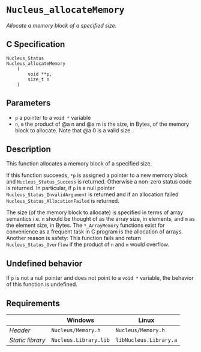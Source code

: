 # `Nucleus_allocateMemory`
*Allocate a memory block of a specified size.*

## C Specification
```
Nucleus_Status
Nucleus_allocateMemory
    (
        void **p,
        size_t n
    )
```

## Parameters
- `p` a pointer to a `void *` variable
- `n`, `m` the product of @a n and @a m is the size, in Bytes, of the memory block to allocate. Note that @a 0 is a valid size.

## Description
This function allocates a memory block of a specified size.

If this function succeeds, `*p` is assigned a pointer to a new memory block and `Nucleus_Status_Success` is returned.
Otherwise a non-zero status code is returned. In particular, if `p` is a null pointer `Nucleus_Status_InvalidArgument` is returned and if an allocation failed `Nucleus_Status_AllocationFailed` is returned.

The size (of the memory block to allocate) is specified in terms of array semantics i.e. `n` should be thought of as the array size, in elements, and `m` as the element size, in Bytes.
The `*_ArrayMemory` functions exist for convenience as a frequent task in C program is the allocation of arrays.
Another reason is safety: This function fails and return `Nucleus_Status_Overflow` if the product of `n` and `m` would overflow.

## Undefined behavior
If `p` is not a null pointer and does not point to a `void *` variable, the behavior of this function is undefined.

## Requirements

|                      | Windows                  | Linux                     |
|----------------------|--------------------------|---------------------------|
| *Header*             | `Nucleus/Memory.h`       | `Nucleus/Memory.h`        |
| *Static library*     | `Nucleus.Library.lib`    | `libNucleus.Library.a`    |
